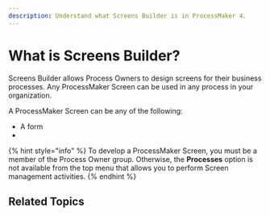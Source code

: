 ```yaml
---
description: Understand what Screens Builder is in ProcessMaker 4.
---
```


# What is Screens Builder?

Screens Builder allows Process Owners to design screens for their business processes. Any ProcessMaker Screen can be used in any process in your organization.

A ProcessMaker Screen can be any of the following:

* A form
* 
{% hint style="info" %}
To develop a ProcessMaker Screen, you must be a member of the Process Owner group. Otherwise, the **Processes** option is not available from the top menu that allows you to perform Screen management activities.
{% endhint %}

## Related Topics




